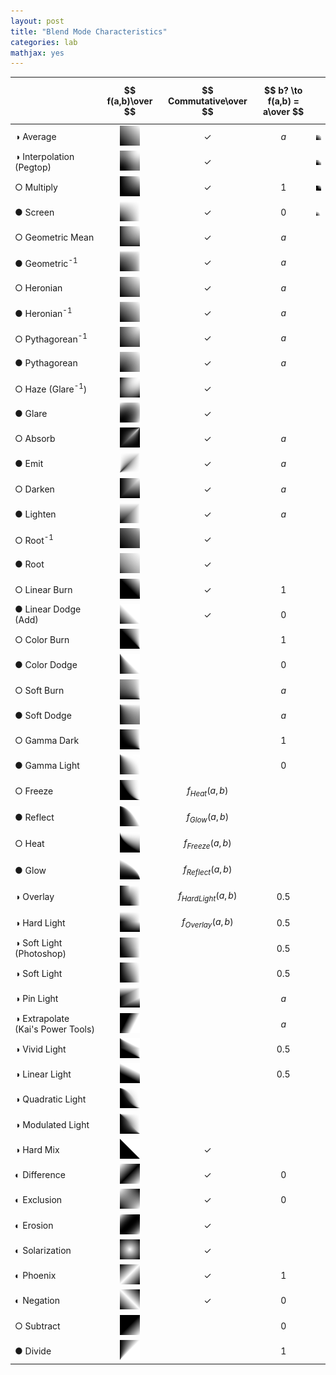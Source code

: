 ```yaml
---
layout: post
title: "Blend Mode Characteristics"
categories: lab
mathjax: yes
---
```


| | $$ f(a,b)\over $$ | $$ Commutative\over $$ | $$ b? \to f(a,b) = a\over $$ | |
| :--- | :---: | :---: | :---: | :---: |
| &#9681; Average | <img src="/img/blend-modes/Average.png" width="32"/> | &#10003; | $$ a $$ | <img src="/img/blend-modes/Average_Graph.png" width="32"/> |
| &#9681; Interpolation (Pegtop) | <img src="/img/blend-modes/Interpolation.png" width="32"/> | &#10003; | | <img src="/img/blend-modes/Interpolation_Graph.png" width="32"/> |
| &#9675; Multiply | <img src="/img/blend-modes/Multiply.png" width="32"/> | &#10003; | $$ 1 $$ | <img src="/img/blend-modes/Multiply_Graph.png" width="32"/> |
| &#9679; Screen | <img src="/img/blend-modes/Screen.png" width="32"/> | &#10003; | $$ 0 $$ | <img src="/img/blend-modes/Screen_Graph.png" width="32"/> |
| &#9675; Geometric Mean | <img src="/img/blend-modes/Geometric.png" width="32"/> | &#10003; | $$ a $$ |
| &#9679; Geometric<sup>-1</sup> | <img src="/img/blend-modes/GeometricInv.png" width="32"/> | &#10003; | $$ a $$ |
| &#9675; Heronian | <img src="/img/blend-modes/Heronian.png" width="32"/> | &#10003; | $$ a $$ |
| &#9679; Heronian<sup>-1</sup> | <img src="/img/blend-modes/HeronianInv.png" width="32"/> | &#10003; | $$ a $$ |
| &#9675; Pythagorean<sup>-1</sup> | <img src="/img/blend-modes/PythagoreanInv.png" width="32"/> | &#10003; | $$ a $$ |
| &#9679; Pythagorean | <img src="/img/blend-modes/Pythagorean.png" width="32"/> | &#10003; | $$ a $$ |
| &#9675; Haze (Glare<sup>-1</sup>) | <img src="/img/blend-modes/Haze.png" width="32"/> | &#10003; | 
| &#9679; Glare | <img src="/img/blend-modes/Glare.png" width="32"/> | &#10003; | 
| &#9675; Absorb | <img src="/img/blend-modes/Absorb.png" width="32"/> | &#10003; | $$ a $$ |
| &#9679; Emit | <img src="/img/blend-modes/Emit.png" width="32"/> | &#10003; | $$ a $$ |
| &#9675; Darken | <img src="/img/blend-modes/Darken.png" width="32"/> | &#10003; | $$ a $$ |
| &#9679; Lighten | <img src="/img/blend-modes/Lighten.png" width="32"/> | &#10003; | $$ a $$ |
| &#9675; Root<sup>-1</sup> | <img src="/img/blend-modes/RootInv.png" width="32"/> | &#10003; |
| &#9679; Root | <img src="/img/blend-modes/Root.png" width="32"/> | &#10003; |
| &#9675; Linear Burn | <img src="/img/blend-modes/LinearBurn.png" width="32"/> | &#10003; | $$ 1 $$ |
| &#9679; Linear Dodge (Add) | <img src="/img/blend-modes/Add.png" width="32"/> | &#10003; | $$ 0 $$ |
| &#9675; Color Burn | <img src="/img/blend-modes/Burn.png" width="32"/> | | $$ 1 $$ |
| &#9679; Color Dodge | <img src="/img/blend-modes/Dodge.png" width="32"/> | | $$ 0 $$ |
| &#9675; Soft Burn | <img src="/img/blend-modes/SoftBurn.png" width="32"/> | | $$ a $$ |
| &#9679; Soft Dodge | <img src="/img/blend-modes/SoftDodge.png" width="32"/> | | $$ a $$ |
| &#9675; Gamma Dark | <img src="/img/blend-modes/GammaDark.png" width="32"/> | | $$ 1 $$ |
| &#9679; Gamma Light | <img src="/img/blend-modes/GammaLight.png" width="32"/> | | $$ 0 $$ |
| &#9675; Freeze | <img src="/img/blend-modes/Freeze.png" width="32"/> | $$ f_{Heat}(a,b) $$ |
| &#9679; Reflect | <img src="/img/blend-modes/Reflect.png" width="32"/> | $$ f_{Glow}(a,b) $$ |
| &#9675; Heat | <img src="/img/blend-modes/Heat.png" width="32"/> | $$ f_{Freeze}(a,b) $$ |
| &#9679; Glow | <img src="/img/blend-modes/Glow.png" width="32"/> | $$ f_{Reflect}(a,b) $$ |
| &#9681; Overlay | <img src="/img/blend-modes/Overlay.png" width="32"/> | $$ f_{Hard Light}(a,b) $$ | $$ 0.5 $$ |
| &#9681; Hard Light | <img src="/img/blend-modes/HardLight.png" width="32"/> | $$ f_{Overlay}(a,b) $$ | $$ 0.5 $$ |
| &#9681; Soft Light (Photoshop) | <img src="/img/blend-modes/SoftLightPhotoshop.png" width="32"/> | | $$ 0.5 $$ |
| &#9681; Soft Light | <img src="/img/blend-modes/SoftLight.png" width="32"/> | | $$ 0.5 $$ |
| &#9681; Pin Light | <img src="/img/blend-modes/PinLight.png" width="32"/> | | $$ a $$ |
| &#9681; Extrapolate (Kai's Power Tools) | <img src="/img/blend-modes/KPTExtrapolate.png" width="32"/> | | $$ a $$ |
| &#9681; Vivid Light | <img src="/img/blend-modes/VividLight.png" width="32"/> | | $$ 0.5 $$ |
| &#9681; Linear Light | <img src="/img/blend-modes/LinearLight.png" width="32"/> | | $$ 0.5 $$ |
| &#9681; Quadratic Light | <img src="/img/blend-modes/QuadraticLight.png" width="32"/> | |
| &#9681; Modulated Light | <img src="/img/blend-modes/ModulatedLight.png" width="32"/> | |
| &#9681; Hard Mix | <img src="/img/blend-modes/HardMix.png" width="32"/> | &#10003; |
| &#9680; Difference | <img src="/img/blend-modes/Difference.png" width="32"/> | &#10003; | $$ 0 $$ |
| &#9680; Exclusion | <img src="/img/blend-modes/Exclusion.png" width="32"/> | &#10003; | $$ 0 $$ |
| &#9680; Erosion | <img src="/img/blend-modes/Erosion.png" width="32"/> | &#10003; | |
| &#9680; Solarization | <img src="/img/blend-modes/Solarize.png" width="32"/> | &#10003; |
| &#9680; Phoenix | <img src="/img/blend-modes/Phoenix.png" width="32"/> | &#10003; | $$ 1 $$ |
| &#9680; Negation | <img src="/img/blend-modes/Negation.png" width="32"/> | &#10003; |$$ 0 $$ |
| &#9675; Subtract | <img src="/img/blend-modes/Subtract.png" width="32"/> | | $$ 0 $$ |
| &#9679; Divide | <img src="/img/blend-modes/Divide.png" width="32"/> | | $$ 1 $$ |
